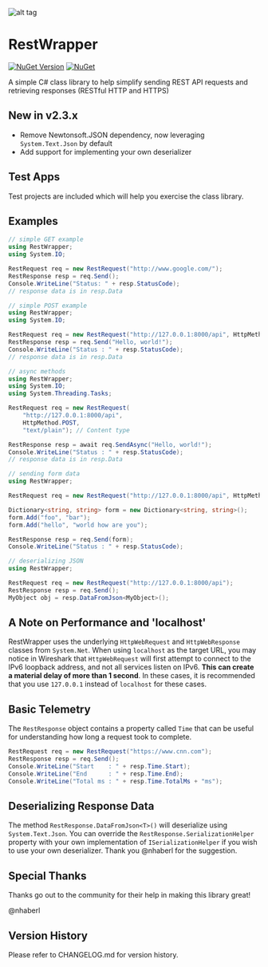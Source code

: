 ![alt tag](https://raw.githubusercontent.com/jchristn/RestWrapper/master/assets/icon.ico)

# RestWrapper

[![NuGet Version](https://img.shields.io/nuget/v/RestWrapper.svg?style=flat)](https://www.nuget.org/packages/RestWrapper/) [![NuGet](https://img.shields.io/nuget/dt/RestWrapper.svg)](https://www.nuget.org/packages/RestWrapper) 

A simple C# class library to help simplify sending REST API requests and retrieving responses (RESTful HTTP and HTTPS)

## New in v2.3.x

- Remove Newtonsoft.JSON dependency, now leveraging ```System.Text.Json``` by default
- Add support for implementing your own deserializer

## Test Apps

Test projects are included which will help you exercise the class library.
 
## Examples

```csharp
// simple GET example
using RestWrapper;
using System.IO;

RestRequest req = new RestRequest("http://www.google.com/");
RestResponse resp = req.Send();
Console.WriteLine("Status: " + resp.StatusCode);
// response data is in resp.Data
```

```csharp
// simple POST example
using RestWrapper;
using System.IO;

RestRequest req = new RestRequest("http://127.0.0.1:8000/api", HttpMethod.POST);
RestResponse resp = req.Send("Hello, world!");
Console.WriteLine("Status : " + resp.StatusCode);
// response data is in resp.Data
```

```csharp
// async methods
using RestWrapper;
using System.IO;
using System.Threading.Tasks;

RestRequest req = new RestRequest(
	"http://127.0.0.1:8000/api",
	HttpMethod.POST,
	"text/plain"); // Content type

RestResponse resp = await req.SendAsync("Hello, world!");
Console.WriteLine("Status : " + resp.StatusCode);
// response data is in resp.Data
```

```csharp
// sending form data
using RestWrapper;

RestRequest req = new RestRequest("http://127.0.0.1:8000/api", HttpMethod.POST);

Dictionary<string, string> form = new Dictionary<string, string>();
form.Add("foo", "bar");
form.Add("hello", "world how are you");

RestResponse resp = req.Send(form);
Console.WriteLine("Status : " + resp.StatusCode);
```

```csharp
// deserializing JSON
using RestWrapper;

RestRequest req = new RestRequest("http://127.0.0.1:8000/api");
RestResponse resp = req.Send();
MyObject obj = resp.DataFromJson<MyObject>();
```

## A Note on Performance and 'localhost'

RestWrapper uses the underlying ```HttpWebRequest``` and ```HttpWebResponse``` classes from ```System.Net```.  When using ```localhost``` as the target URL, you may notice in Wireshark that ```HttpWebRequest``` will first attempt to connect to the IPv6 loopback address, and not all services listen on IPv6.  **This can create a material delay of more than 1 second**.  In these cases, it is recommended that you use ```127.0.0.1``` instead of ```localhost``` for these cases.

## Basic Telemetry

The ```RestResponse``` object contains a property called ```Time``` that can be useful for understanding how long a request took to complete.

```csharp
RestRequest req = new RestRequest("https://www.cnn.com");
RestResponse resp = req.Send();
Console.WriteLine("Start    : " + resp.Time.Start);
Console.WriteLine("End      : " + resp.Time.End);
Console.WriteLine("Total ms : " + resp.Time.TotalMs + "ms");
```

## Deserializing Response Data

The method ```RestResponse.DataFromJson<T>()``` will deserialize using ```System.Text.Json```.  You can override the ```RestResponse.SerializationHelper``` property with your own implementation of ```ISerializationHelper``` if you wish to use your own deserializer.  Thank you @nhaberl for the suggestion.

## Special Thanks

Thanks go out to the community for their help in making this library great!

@nhaberl

## Version History

Please refer to CHANGELOG.md for version history.

